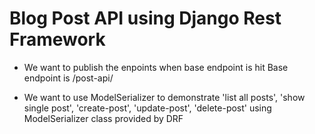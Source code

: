 # Blog Post API using Django Rest Framework

- We want to publish the enpoints when base endpoint is hit
  Base endpoint is /post-api/

- We want to use ModelSerializer to demonstrate 'list all posts', 'show single post', 'create-post', 'update-post', 'delete-post' using ModelSerializer class provided by DRF
